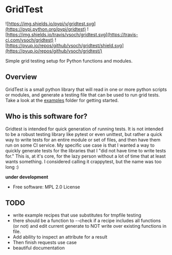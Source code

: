# GridTest

![https://img.shields.io/pypi/v/gridtest.svg](https://pypi.python.org/pypi/gridtest)
![https://img.shields.io/travis/vsoch/gridtest.svg](https://travis-ci.com/vsoch/gridtest)
![https://pyup.io/repos/github/vsoch/gridtest/shield.svg](https://pyup.io/repos/github/vsoch/gridtest/)

Simple grid testing setup for Python functions and modules.

## Overview 

GridTest is a small python library that will read in one or more python
scripts or modules, and generate a testing file that can be used to run grid
tests. Take a look at the [examples](examples) folder 
for getting started.

## Who is this software for?

Gridtest is intended for quick generation of running tests. It is not intended
to be a robust testing library like pytest or even unittest, but rather a quick
way to write tests for an entire module or set of files, and then have them
run on some CI service. My specific use case is that I wanted a way to quickly
generate tests for the libraries that I "did not have time to write tests for."
This is, at it's core, for the lazy person without a lot of time that at least
wants something. I considered calling it crappytest, but the name was too long :)

**under development**

 * Free software: MPL 2.0 License

## TODO

 - write example recipes that use substitutes for tmpfile testing
 - there should be a function to  --check if a recipe includes all functions (or not) and edit current generate to NOT write over existing functions in file.
 - Add ability to inspect an attribute for a result
 - Then finish requests use case
 - beautiful documentation
